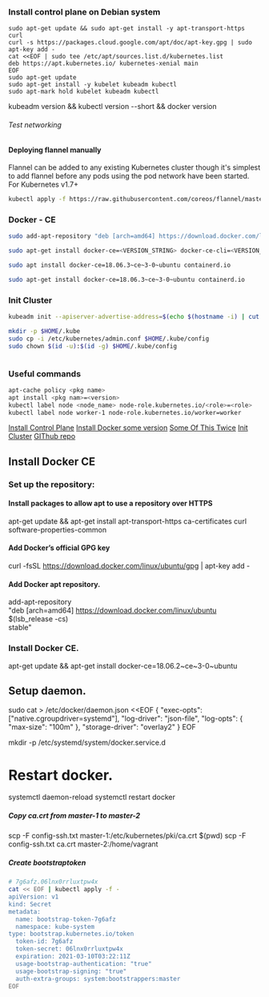 ### Install control plane on Debian system
~~~
sudo apt-get update && sudo apt-get install -y apt-transport-https curl
curl -s https://packages.cloud.google.com/apt/doc/apt-key.gpg | sudo apt-key add -
cat <<EOF | sudo tee /etc/apt/sources.list.d/kubernetes.list
deb https://apt.kubernetes.io/ kubernetes-xenial main
EOF
sudo apt-get update
sudo apt-get install -y kubelet kubeadm kubectl
sudo apt-mark hold kubelet kubeadm kubectl
~~~
kubeadm version && kubectl version --short && docker version
###### Test networking
#### Deploying flannel manually
Flannel can be added to any existing Kubernetes cluster though it's simplest to add flannel before any pods using the pod network have been started.
For Kubernetes v1.7+ 
~~~sh
kubectl apply -f https://raw.githubusercontent.com/coreos/flannel/master/Documentation/kube-flannel.yml
~~~
### Docker - CE
~~~sh
sudo add-apt-repository "deb [arch=amd64] https://download.docker.com/linux/ubuntu $(lsb_release -cs) stable"
~~~
~~~sh
sudo apt-get install docker-ce=<VERSION_STRING> docker-ce-cli=<VERSION_STRING> containerd.io
~~~
~~~sh
sudo apt install docker-ce=18.06.3~ce~3-0~ubuntu containerd.io
~~~
~~~sh
sudo apt-get install docker-ce=18.06.3~ce~3-0~ubuntu containerd.io
~~~

### Init Cluster 
<!-- for flanel -->
~~~sh
kubeadm init --apiserver-advertise-address=$(echo $(hostname -i) | cut -d ' ' -f 1) --pod-network-cidr 10.244.0.0/16
~~~
~~~sh
mkdir -p $HOME/.kube
sudo cp -i /etc/kubernetes/admin.conf $HOME/.kube/config
sudo chown $(id -u):$(id -g) $HOME/.kube/config
~~~
<!-- DEPLOY FLANEL -->
~~~sh

~~~
### Useful commands
~~~sh
apt-cache policy <pkg name>
apt install <pkg nam>=<version>
kubectl label node <node_name> node-role.kubernetes.io/<role>=<role>
kubectl label node worker-1 node-role.kubernetes.io/worker=worker
~~~

[Install Control Plane](https://kubernetes.io/docs/setup/production-environment/tools/kubeadm/install-kubeadm/#installing-kubeadm-kubelet-and-kubectl)
[Install Docker some version](https://docs.docker.com/install/linux/docker-ce/ubuntu/)
[Some Of This Twice](https://kubernetes.io/docs/setup/production-environment/container-runtimes/#docker)
[Init Cluster](https://kubernetes.io/docs/setup/production-environment/tools/kubeadm/create-cluster-kubeadm/)
[GIThub repo](https://github.com/motousr77/ku)
<!-- 18.06.3~ce~3-0~ubuntu 18.06.2~ce~3-0~ubuntu 18.06.1~ce~3-0~ubuntu 18.06.0~ce~3-0~ubuntu 18.03.1~ce~3-0~ubuntu 500 -->

## Install Docker CE
### Set up the repository:
#### Install packages to allow apt to use a repository over HTTPS
apt-get update && apt-get install apt-transport-https ca-certificates curl software-properties-common

#### Add Docker’s official GPG key
curl -fsSL https://download.docker.com/linux/ubuntu/gpg | apt-key add -

#### Add Docker apt repository.
add-apt-repository \
  "deb [arch=amd64] https://download.docker.com/linux/ubuntu \
  $(lsb_release -cs) \
  stable"

### Install Docker CE.
apt-get update && apt-get install docker-ce=18.06.2~ce~3-0~ubuntu

## Setup daemon.
<!-- may be u need edit into vim -->
sudo cat > /etc/docker/daemon.json <<EOF
{
  "exec-opts": ["native.cgroupdriver=systemd"],
  "log-driver": "json-file",
  "log-opts": {
    "max-size": "100m"
  },
  "storage-driver": "overlay2"
}
EOF

mkdir -p /etc/systemd/system/docker.service.d

# Restart docker.
systemctl daemon-reload
systemctl restart docker

##### Copy ca.crt from master-1 to master-2
scp -F config-ssh.txt master-1:/etc/kubernetes/pki/ca.crt $(pwd)
scp -F config-ssh.txt ca.crt master-2:/home/vagrant

##### Create bootstraptoken
<!-- cat > bootstrap-token-07401b.yaml <<EOF -->
~~~sh
# 7g6afz.06lnx0rrluxtpw4x
cat << EOF | kubectl apply -f -
apiVersion: v1
kind: Secret
metadata:
  name: bootstrap-token-7g6afz
  namespace: kube-system
type: bootstrap.kubernetes.io/token
  token-id: 7g6afz
  token-secret: 06lnx0rrluxtpw4x
  expiration: 2021-03-10T03:22:11Z
  usage-bootstrap-authentication: "true"
  usage-bootstrap-signing: "true"
  auth-extra-groups: system:bootstrappers:master
EOF
~~~
